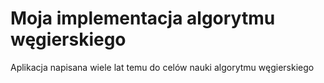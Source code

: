 # Moja implementacja algorytmu węgierskiego

Aplikacja napisana wiele lat temu do celów nauki algorytmu węgierskiego
